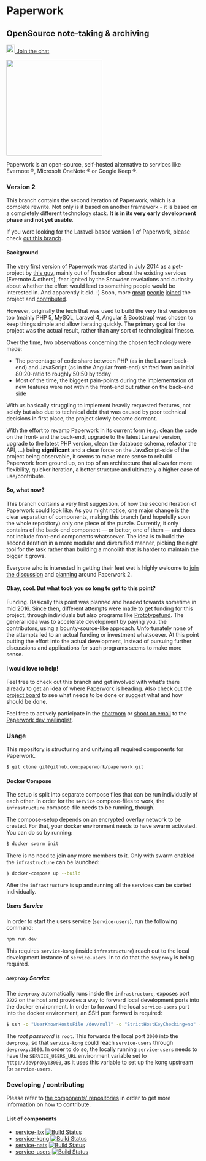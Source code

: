 Paperwork
=========

## OpenSource note-taking & archiving

[<img src="https://about.riot.im/wp-content/themes/riot/img/tiny-riot.svg" width="22"/> Join the chat](https://riot.im/app/#/room/#paperwork:matrix.org)

<img src="https://raw.githubusercontent.com/paperwork/paperwork/master/paperwork-logo.png" width="250"/>

Paperwork is an open-source, self-hosted alternative to services like Evernote ®, Microsoft OneNote ® or Google Keep ®.

### Version 2

This branch contains the second iteration of Paperwork, which is a complete rewrite. Not only is it based on another framework - it is based on a completely different technology stack. **It is in its very early development phase and not yet usable**.

If you were looking for the Laravel-based version 1 of Paperwork, please check [out this branch](https://github.com/paperwork/paperwork/tree/1).

#### Background

The very first version of Paperwork was started in July 2014 as a pet-project by [this guy](https://twitter.com/mrusme), mainly out of frustration about the existing services (Evernote & others), fear ignited by the Snowden revelations and curiosity about whether the effort would lead to something people would be interested in. And apparently it did. :) Soon, more [great](https://github.com/Liongold) [people](https://github.com/joshlemer) [joined](https://github.com/JamborJan) the project and [contributed](https://github.com/paperwork/paperwork/graphs/contributors).

However, originally the tech that was used to build the very first version on top (mainly PHP 5, MySQL, Laravel 4, Angular & Bootstrap) was chosen to keep things simple and allow iterating quickly. The primary goal for the project was the actual result, rather than any sort of technological finesse.

Over the time, two observations concerning the chosen technology were made:

- The percentage of code share between PHP (as in the Laravel back-end) and JavaScript (as in the Angular front-end) shifted from an initial 80:20-ratio to roughly 50:50 by today
- Most of the time, the biggest pain-points during the implementation of new features were not within the front-end but rather on the back-end side

With us basically struggling to implement heavily requested features, not solely but also due to technical debt that was caused by poor technical decisions in first place, the project slowly became dormant.

With the effort to revamp Paperwork in its current form (e.g. clean the code on the front- and the back-end, upgrade to the latest Laravel version, upgrade to the latest PHP version, clean the database schema, refactor the API, ...) being **significant** and a clear force on the JavaScript-side of the project being observable, it seems to make more sense to rebuild Paperwork from ground up, on top of an architecture that allows for more flexibility, quicker iteration, a better structure and ultimately a higher ease of use/contribute.

#### So, what now?

This branch contains a very first suggestion, of how the second iteration of Paperwork could look like. As you might notice, one major change is the clear separation of components, making this branch (and hopefully soon the whole repository) only one piece of the puzzle. Currently, it only contains of the back-end component — or better, one of them — and does not include front-end components whatsoever. The idea is to build the second iteration in a more modular and diversified manner, picking the right tool for the task rather than building a monolith that is harder to maintain the bigger it grows.

Everyone who is interested in getting their feet wet is highly welcome to [join the discussion](https://riot.im/app/#/room/#paperwork:matrix.org) and [planning](https://github.com/paperwork/paperwork/projects/1?) around Paperwork 2.

#### Okay, cool. But what took you so long to get to this point?

Funding. Basically this point was planned and headed towards sometime in mid 2016. Since then, different attempts were made to get funding for this project, through individuals but also programs like [Prototypefund](https://prototypefund.de). The general idea was to accelerate development by paying you, the contributors, using a bounty-source-like approach. Unfortunately none of the attempts led to an actual funding or investment whatsoever. At this point putting the effort into the actual development, instead of pursuing further discussions and applications for such programs seems to make more sense.

#### I would love to help!

Feel free to check out this branch and get involved with what's there already to get an idea of where Paperwork is heading. Also check out the [project board](https://github.com/paperwork/paperwork/projects/1) to see what needs to be done or suggest what and how should be done.

Feel free to actively participate in the [chatroom](https://riot.im/app/#/room/#paperwork:matrix.org) or [shoot an email](mailto:paperwork-dev@googlegroups.com) to the [Paperwork dev mailinglist](https://groups.google.com/forum/#!forum/paperwork-dev).

### Usage

This repository is structuring and unifying all required components for Paperwork.

```bash
$ git clone git@github.com:paperwork/paperwork.git
```

#### Docker Compose

The setup is split into separate compose files that can be run individually of each other. In order for the `service` compose-files to work, the `infrastructure` compose-file needs to be running, though.

The compose-setup depends on an encrypted overlay network to be created. For that, your docker environment needs to have swarm activated. You can do so by running:

```bash
$ docker swarm init
```

There is no need to join any more members to it. Only with swarm enabled the `infrastructure` can be launched:

```bash
$ docker-compose up --build
```

After the `infrastructure` is up and running all the services can be started individually.

##### Users Service

In order to start the users service (`service-users`), run the following command:

```bash
npm run dev
```

This requires `service-kong` (inside `infrastructure`) reach out to the local development instance of `service-users`. In to do that the `devproxy` is being required.

##### `devproxy` Service

The `devproxy` automatically runs inside the `infrastructure`, exposes port `2222` on the host and provides a way to forward local development ports into the docker environment. In order to forward the local `service-users` port into the docker environment, an SSH port forward is required:

```bash
$ ssh -o "UserKnownHostsFile /dev/null" -o "StrictHostKeyChecking=no" -p 2222 -R 3000:127.0.0.1:3000 root@127.0.0.1
```

The *root password* is `root`. This forwards the local port `3000` into the `devproxy`, so that `service-kong` could reach `service-users` through `devproxy:3000`.
In order to do so, the locally running `service-users` needs to have the `SERVICE_USERS_URL` environment variable set to `http://devproxy:3000`, as it uses this variable to set up the kong upstream for `service-users`.

### Developing / contributing

Please refer to [the components' repositories](https://github.com/paperworkco) in order to get more information on how to contribute.

#### List of components

- [service-lbx](https://github.com/paperworkco/service-lbx) [![Build Status](https://travis-ci.org/paperworkco/service-lbx.svg?branch=master)](https://travis-ci.org/paperwork/paperwork)
- [service-kong](https://github.com/paperworkco/service-kong) [![Build Status](https://travis-ci.org/paperworkco/service-kong.svg?branch=master)](https://travis-ci.org/paperwork/paperwork)
- [service-nats](https://github.com/paperworkco/service-nats) [![Build Status](https://travis-ci.org/paperworkco/service-nats.svg?branch=master)](https://travis-ci.org/paperwork/paperwork)
- [service-users](https://github.com/paperworkco/service-users) [![Build Status](https://travis-ci.org/paperworkco/service-users.svg?branch=master)](https://travis-ci.org/paperwork/paperwork)

